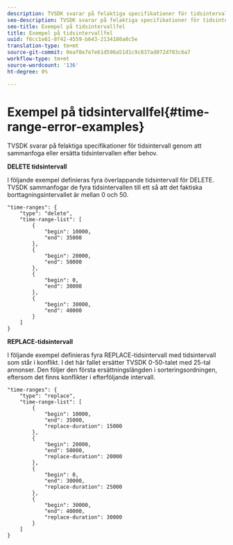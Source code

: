```yaml
---
description: TVSDK svarar på felaktiga specifikationer för tidsintervall genom att sammanfoga eller ersätta tidsintervallen efter behov.
seo-description: TVSDK svarar på felaktiga specifikationer för tidsintervall genom att sammanfoga eller ersätta tidsintervallen efter behov.
seo-title: Exempel på tidsintervallfel
title: Exempel på tidsintervallfel
uuid: f6cc1e61-8f42-4559-b643-2134180a8c5e
translation-type: tm+mt
source-git-commit: 0eaf0e7e7e61d596a51d1c9c837ad072d703c6a7
workflow-type: tm+mt
source-wordcount: '136'
ht-degree: 0%

---
```



# Exempel på tidsintervallfel{#time-range-error-examples}

TVSDK svarar på felaktiga specifikationer för tidsintervall genom att sammanfoga eller ersätta tidsintervallen efter behov.

**DELETE tidsintervall**

I följande exempel definieras fyra överlappande tidsintervall för DELETE. TVSDK sammanfogar de fyra tidsintervallen till ett så att det faktiska borttagningsintervallet är mellan 0 och 50.

```
"time-ranges": {
    "type": "delete",
    "time-range-list": [
        {
            "begin": 10000,
            "end": 35000
        },
        {
            "begin": 20000,
            "end": 50000
        },
        {
            "begin": 0,
            "end": 30000
        },
        {
            "begin": 30000,
            "end": 40000
        }
    ]
}
```

**REPLACE-tidsintervall**

I följande exempel definieras fyra REPLACE-tidsintervall med tidsintervall som står i konflikt. I det här fallet ersätter TVSDK 0-50-talet med 25-tal annonser. Den följer den första ersättningslängden i sorteringsordningen, eftersom det finns konflikter i efterföljande intervall.

```
"time-ranges": {
    "type": "replace",
    "time-range-list": [
        {
            "begin": 10000,
            "end": 35000,
            "replace-duration": 15000
        },
        {
            "begin": 20000,
            "end": 50000,
            "replace-duration": 20000
        },
        {
            "begin": 0,
            "end": 30000,
            "replace-duration": 25000
        },
        {
            "begin": 30000,
            "end": 40000,
            "replace-duration": 30000
        }
    ]
}
```

